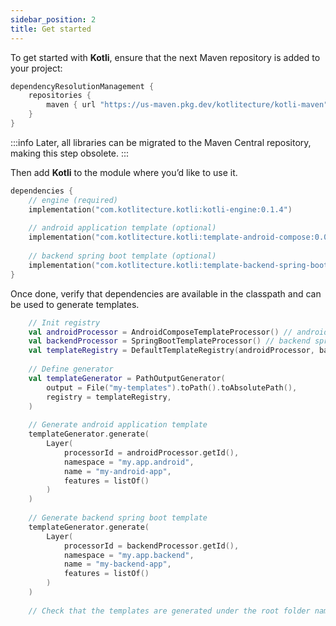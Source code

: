 ```yaml
---
sidebar_position: 2
title: Get started
---
```


To get started with **Kotli**, ensure that the next Maven repository is added to your project:

```kotlin
dependencyResolutionManagement {
    repositories {
        maven { url "https://us-maven.pkg.dev/kotlitecture/kotli-maven" }
    }
}
```

:::info
Later, all libraries can be migrated to the Maven Central repository, making this step obsolete.
:::

Then add **Kotli** to the module where you’d like to use it.

```kotlin
dependencies {
    // engine (required)
    implementation("com.kotlitecture.kotli:kotli-engine:0.1.4")
    
    // android application template (optional)
    implementation("com.kotlitecture.kotli:template-android-compose:0.0.18")
    
    // backend spring boot template (optional)
    implementation("com.kotlitecture.kotli:template-backend-spring-boot:0.0.22")
}
```

Once done, verify that dependencies are available in the classpath and can be used to generate templates.

```kotlin
    // Init registry
    val androidProcessor = AndroidComposeTemplateProcessor() // android application template processor
    val backendProcessor = SpringBootTemplateProcessor() // backend spring boot template processor
    val templateRegistry = DefaultTemplateRegistry(androidProcessor, backendProcessor)
    
    // Define generator
    val templateGenerator = PathOutputGenerator(
        output = File("my-templates").toPath().toAbsolutePath(),    
        registry = templateRegistry,
    )
    
    // Generate android application template
    templateGenerator.generate(
        Layer(
            processorId = androidProcessor.getId(),
            namespace = "my.app.android",
            name = "my-android-app",
            features = listOf()
        )
    )
    
    // Generate backend spring boot template
    templateGenerator.generate(
        Layer(
            processorId = backendProcessor.getId(),
            namespace = "my.app.backend",
            name = "my-backend-app",
            features = listOf()
        )
    )
    
    // Check that the templates are generated under the root folder named `my-templates`
```